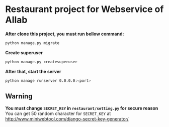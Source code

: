 # Restaurant project for Webservice of AIlab

**After clone this project, you must run bellow command:**
```bash
python manage.py migrate
```
**Create superuser**
```bash
python manage.py createsuperuser
```
**After that, start the server**
```bash
python manage runserver 0.0.0.0:<port>
```
## Warning
**You must change `SECRET_KEY` in `restaurant/setting.py` for secure reason**
You can get 50 random character for `SECRET_KEY` at http://www.miniwebtool.com/django-secret-key-generator/